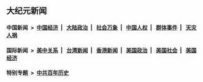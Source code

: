 ## 大纪元新闻

#### 中国新闻 &nbsp;>&nbsp; [中国经济](indexes/ncid283/README.md?09250445) &nbsp;| &nbsp; [大陆政治](indexes/ncid277/README.md?09250445) &nbsp;| &nbsp; [社会万象](indexes/ncid282/README.md?09250445) &nbsp;| &nbsp; [中国人权](indexes/ncid278/README.md?09250445) &nbsp;| &nbsp; [群体事件](indexes/ncid279/README.md?09250445) &nbsp;| &nbsp; [天灾人祸](indexes/ncid280/README.md?09250445)

#### 国际新闻 &nbsp;>&nbsp; [美中关系](indexes/nf1412576/README.md?09250445) &nbsp;| &nbsp; [台湾新闻](indexes/ncid1349361/README.md?09250445) &nbsp;| &nbsp; [香港新闻](indexes/ncid1349362/README.md?09250445) &nbsp;| &nbsp; [美国政治](indexes/ncid1078159/README.md?09250445) &nbsp;| &nbsp; [美国社会](indexes/ncid1078160/README.md?09250445) &nbsp;| &nbsp; [美国经济](indexes/ncid1078158/README.md?09250445)

#### 特别专题 &nbsp;>&nbsp; [中共百年历史](https://github.com/epoch-news/epoch-special/blob/master/README.md?09250445)  
